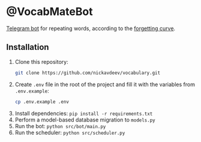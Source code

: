 # @VocabMateBot
[Telegram bot](https://t.me/VocabMateBot) for repeating words, according to the [forgetting curve](https://en.wikipedia.org/wiki/Forgetting_curve).

## Installation
1. Clone this repository:
    ```bash
    git clone https://github.com/nickavdeev/vocabulary.git
    ```
2. Create `.env` file in the root of the project and fill it with the variables from `.env.example`:
    ```bash
    cp .env.example .env
    ```
3. Install dependencies: `pip install -r requirements.txt`
4. Perform a model-based database migration to `models.py`
5. Run the bot: `python src/bot/main.py`
6. Run the scheduler: `python src/scheduler.py`
